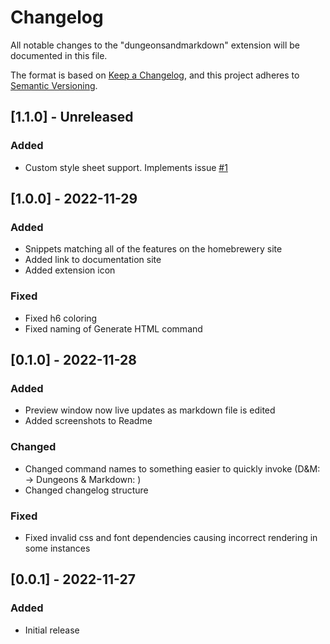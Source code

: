 # Changelog
All notable changes to the "dungeonsandmarkdown" extension will be documented in this file.

The format is based on [Keep a Changelog](https://keepachangelog.com/en/1.0.0/),
and this project adheres to [Semantic Versioning](https://semver.org/spec/v2.0.0.html).
## [1.1.0] - Unreleased
### Added
- Custom style sheet support. Implements issue [#1](https://github.com/Spjak/DungeonsAndMarkdown/issues/1)
## [1.0.0] - 2022-11-29
### Added
- Snippets matching all of the features on the homebrewery site
- Added link to documentation site
- Added extension icon
### Fixed
- Fixed h6 coloring
- Fixed naming of Generate HTML command
## [0.1.0] - 2022-11-28
### Added
- Preview window now live updates as markdown file is edited
- Added screenshots to Readme
### Changed
- Changed command names to something easier to quickly invoke (D&M: <cmd> -> Dungeons & Markdown: <cmd>)
- Changed changelog structure
### Fixed
- Fixed invalid css and font dependencies causing incorrect rendering in some instances
## [0.0.1] - 2022-11-27
### Added
- Initial release